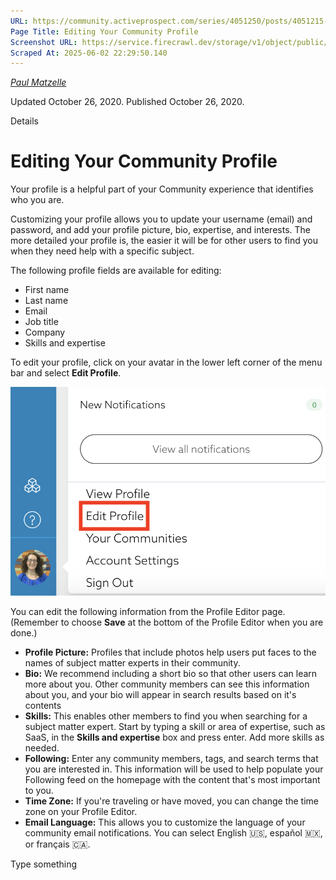 ```yaml
---
URL: https://community.activeprospect.com/series/4051250/posts/4051215-editing-your-community-profile
Page Title: Editing Your Community Profile
Screenshot URL: https://service.firecrawl.dev/storage/v1/object/public/media/screenshot-38d29eea-89b9-4618-b30e-dfa4beda7618.png
Scraped At: 2025-06-02 22:29:50.140
---
```



[_Paul Matzelle_](https://community.activeprospect.com/memberships/7557660-paul-matzelle)

Updated October 26, 2020. Published October 26, 2020.

Details

# Editing Your Community Profile

Your profile is a helpful part of your Community experience that identifies who you are.

Customizing your profile allows you to update your username (email) and password, and add your profile picture, bio, expertise, and interests. The more detailed your profile is, the easier it will be for other users to find you when they need help with a specific subject.

The following profile fields are available for editing:

- First name
- Last name
- Email
- Job title
- Company
- Skills and expertise

To edit your profile, click on your avatar in the lower left corner of the menu bar and select **Edit Profile**.

![](images/image-1.png)

You can edit the following information from the Profile Editor page. (Remember to choose **Save** at the bottom of the Profile Editor when you are done.)

- **Profile Picture:** Profiles that include photos help users put faces to the names of subject matter experts in their community.
- **Bio:** We recommend including a short bio so that other users can learn more about you. Other community members can see this information about you, and your bio will appear in search results based on it's contents
- **Skills:** This enables other members to find you when searching for a subject matter expert. Start by typing a skill or area of expertise, such as SaaS, in the **Skills and expertise** box and press enter. Add more skills as needed.
- **Following:** Enter any community members, tags, and search terms that you are interested in. This information will be used to help populate your Following feed on the homepage with the content that's most important to you.
- **Time Zone:** If you're traveling or have moved, you can change the time zone on your Profile Editor.
- **Email Language:** This allows you to customize the language of your community email notifications. You can select English 🇺🇸, español 🇲🇽, or français 🇨🇦.

Type something
